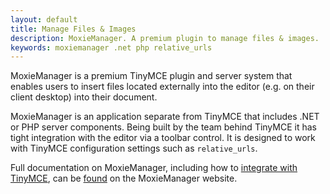 ```yaml
---
layout: default
title: Manage Files & Images
description: MoxieManager. A premium plugin to manage files & images.
keywords: moxiemanager .net php relative_urls
---
```


MoxieManager is a premium TinyMCE plugin and server system that enables users to insert files located externally into the editor (e.g. on their client desktop) into their document.

MoxieManager is an application separate from TinyMCE that includes .NET or PHP server components. Being built by the team behind TinyMCE it has tight integration with the editor via a toolbar control. It is designed to work with TinyMCE configuration settings such as `relative_urls`.

Full documentation on MoxieManager, including how to [integrate with TinyMCE](http://www.moxiemanager.com/documentation/), can be [found](http://www.moxiemanager.com/documentation/) on the MoxieManager website.
